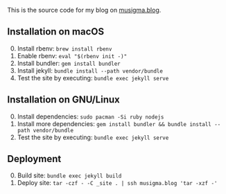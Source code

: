 This is the source code for my blog on [musigma.blog](https://musigma.blog/).

## Installation on macOS
0. Install rbenv: `brew install rbenv`
0. Enable rbenv: `eval "$(rbenv init -)"`
0. Install bundler: `gem install bundler`
0. Install jekyll: `bundle install --path vendor/bundle`
0. Test the site by executing: `bundle exec jekyll serve`

## Installation on GNU/Linux
0. Install dependencies: `sudo pacman -Si ruby nodejs`
0. Install more dependencies: `gem install bundler && bundle install --path vendor/bundle`
0. Test the site by executing: `bundle exec jekyll serve`

## Deployment
0. Build site: `bundle exec jekyll build`
0. Deploy site: `tar -czf - -C _site . | ssh musigma.blog 'tar -xzf -'`
